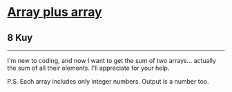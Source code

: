 <h1><a href="https://www.codewars.com/kata/5a2be17aee1aaefe2a000151">Array plus array</a></h1>
<h2>8 Kuy</h2>
<hr>

<p>I'm new to coding, and now I want to get the sum of two arrays...
actually the sum of all their elements. 
I'll appreciate for your help.</p>

<p>P.S. Each array includes only integer numbers. Output is a number too.</p>